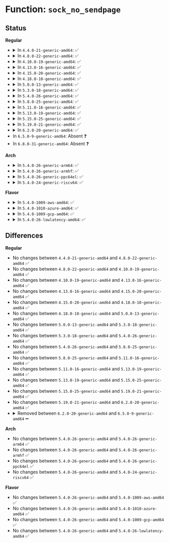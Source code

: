 # Function: <code>sock_no_sendpage</code>

## Status
<b>Regular</b>
<ul>
<li>
<details>
<summary>In <code>4.4.0-21-generic-amd64</code>: ✅</summary>

```c
ssize_t sock_no_sendpage(struct socket * sock, struct page * page, int offset, size_t size, int flags)
```

```json
{
  "name": "sock_no_sendpage",
  "collision_type": "Unique Global",
  "inline_type": "No",
  "funcs": [
    {
      "addr": 18446744071586188288,
      "name": "sock_no_sendpage",
      "external": true,
      "loc": "net/core/sock.c:2260",
      "file": "net/core/sock.c",
      "inline": "seen, unknown",
      "caller_inline": [],
      "caller_func": [
        "net/socket.c:kernel_sendpage",
        "net/ipv4/udp.c:udp_sendpage",
        "net/ipv4/af_inet.c:inet_sendpage"
      ]
    }
  ],
  "symbols": [
    {
      "addr": 18446744071586188288,
      "name": "sock_no_sendpage",
      "section": ".text",
      "bind": "STB_GLOBAL",
      "size": 182
    }
  ]
}
```
</details>
</li>
<li>
<details>
<summary>In <code>4.8.0-22-generic-amd64</code>: ✅</summary>

```c
ssize_t sock_no_sendpage(struct socket * sock, struct page * page, int offset, size_t size, int flags)
```

```json
{
  "name": "sock_no_sendpage",
  "collision_type": "Unique Global",
  "inline_type": "No",
  "funcs": [
    {
      "addr": 18446744071586609024,
      "name": "sock_no_sendpage",
      "external": true,
      "loc": "net/core/sock.c:2333",
      "file": "net/core/sock.c",
      "inline": "seen, unknown",
      "caller_inline": [],
      "caller_func": [
        "net/socket.c:kernel_sendpage",
        "net/ipv4/udp.c:udp_sendpage",
        "net/ipv4/af_inet.c:inet_sendpage"
      ]
    }
  ],
  "symbols": [
    {
      "addr": 18446744071586609024,
      "name": "sock_no_sendpage",
      "section": ".text",
      "bind": "STB_GLOBAL",
      "size": 178
    }
  ]
}
```
</details>
</li>
<li>
<details>
<summary>In <code>4.10.0-19-generic-amd64</code>: ✅</summary>

```c
ssize_t sock_no_sendpage(struct socket * sock, struct page * page, int offset, size_t size, int flags)
```

```json
{
  "name": "sock_no_sendpage",
  "collision_type": "Unique Global",
  "inline_type": "No",
  "funcs": [
    {
      "addr": 18446744071586793360,
      "name": "sock_no_sendpage",
      "external": true,
      "loc": "net/core/sock.c:2357",
      "file": "net/core/sock.c",
      "inline": "seen, unknown",
      "caller_inline": [],
      "caller_func": [
        "net/socket.c:kernel_sendpage",
        "net/ipv4/udp.c:udp_sendpage",
        "net/ipv4/af_inet.c:inet_sendpage"
      ]
    }
  ],
  "symbols": [
    {
      "addr": 18446744071586793360,
      "name": "sock_no_sendpage",
      "section": ".text",
      "bind": "STB_GLOBAL",
      "size": 172
    }
  ]
}
```
</details>
</li>
<li>
<details>
<summary>In <code>4.13.0-16-generic-amd64</code>: ✅</summary>

```c
ssize_t sock_no_sendpage(struct socket * sock, struct page * page, int offset, size_t size, int flags)
```

```json
{
  "name": "sock_no_sendpage",
  "collision_type": "Unique Global",
  "inline_type": "No",
  "funcs": [
    {
      "addr": 18446744071586916784,
      "name": "sock_no_sendpage",
      "external": true,
      "loc": "net/core/sock.c:2517",
      "file": "net/core/sock.c",
      "inline": "seen, unknown",
      "caller_inline": [],
      "caller_func": [
        "net/socket.c:kernel_sendpage",
        "net/ipv4/udp.c:udp_sendpage",
        "net/ipv4/af_inet.c:inet_sendpage"
      ]
    }
  ],
  "symbols": [
    {
      "addr": 18446744071586916784,
      "name": "sock_no_sendpage",
      "section": ".text",
      "bind": "STB_GLOBAL",
      "size": 172
    }
  ]
}
```
</details>
</li>
<li>
<details>
<summary>In <code>4.15.0-20-generic-amd64</code>: ✅</summary>

```c
ssize_t sock_no_sendpage(struct socket * sock, struct page * page, int offset, size_t size, int flags)
```

```json
{
  "name": "sock_no_sendpage",
  "collision_type": "Unique Global",
  "inline_type": "No",
  "funcs": [
    {
      "addr": 18446744071587408848,
      "name": "sock_no_sendpage",
      "external": true,
      "loc": "net/core/sock.c:2560",
      "file": "net/core/sock.c",
      "inline": "seen, unknown",
      "caller_inline": [],
      "caller_func": [
        "net/socket.c:kernel_sendpage",
        "net/ipv4/udp.c:udp_sendpage",
        "net/ipv4/af_inet.c:inet_sendpage"
      ]
    }
  ],
  "symbols": [
    {
      "addr": 18446744071587408848,
      "name": "sock_no_sendpage",
      "section": ".text",
      "bind": "STB_GLOBAL",
      "size": 172
    }
  ]
}
```
</details>
</li>
<li>
<details>
<summary>In <code>4.18.0-10-generic-amd64</code>: ✅</summary>

```c
ssize_t sock_no_sendpage(struct socket * sock, struct page * page, int offset, size_t size, int flags)
```

```json
{
  "name": "sock_no_sendpage",
  "collision_type": "Unique Global",
  "inline_type": "No",
  "funcs": [
    {
      "addr": 18446744071587712192,
      "name": "sock_no_sendpage",
      "external": true,
      "loc": "net/core/sock.c:2635",
      "file": "net/core/sock.c",
      "inline": "seen, unknown",
      "caller_inline": [],
      "caller_func": [
        "net/socket.c:kernel_sendpage",
        "net/ipv4/udp.c:udp_sendpage",
        "net/ipv4/af_inet.c:inet_sendpage"
      ]
    }
  ],
  "symbols": [
    {
      "addr": 18446744071587712192,
      "name": "sock_no_sendpage",
      "section": ".text",
      "bind": "STB_GLOBAL",
      "size": 169
    }
  ]
}
```
</details>
</li>
<li>
<details>
<summary>In <code>5.0.0-13-generic-amd64</code>: ✅</summary>

```c
ssize_t sock_no_sendpage(struct socket * sock, struct page * page, int offset, size_t size, int flags)
```

```json
{
  "name": "sock_no_sendpage",
  "collision_type": "Unique Global",
  "inline_type": "No",
  "funcs": [
    {
      "addr": 18446744071587845504,
      "name": "sock_no_sendpage",
      "external": true,
      "loc": "net/core/sock.c:2579",
      "file": "net/core/sock.c",
      "inline": "seen, unknown",
      "caller_inline": [],
      "caller_func": [
        "net/socket.c:kernel_sendpage",
        "net/ipv4/udp.c:udp_sendpage",
        "net/ipv4/af_inet.c:inet_sendpage"
      ]
    }
  ],
  "symbols": [
    {
      "addr": 18446744071587845504,
      "name": "sock_no_sendpage",
      "section": ".text",
      "bind": "STB_GLOBAL",
      "size": 169
    }
  ]
}
```
</details>
</li>
<li>
<details>
<summary>In <code>5.3.0-18-generic-amd64</code>: ✅</summary>

```c
ssize_t sock_no_sendpage(struct socket * sock, struct page * page, int offset, size_t size, int flags)
```

```json
{
  "name": "sock_no_sendpage",
  "collision_type": "Unique Global",
  "inline_type": "No",
  "funcs": [
    {
      "addr": 18446744071588149920,
      "name": "sock_no_sendpage",
      "external": true,
      "loc": "net/core/sock.c:2722",
      "file": "net/core/sock.c",
      "inline": "seen, unknown",
      "caller_inline": [],
      "caller_func": [
        "net/socket.c:kernel_sendpage",
        "net/ipv4/udp.c:udp_sendpage",
        "net/ipv4/af_inet.c:inet_sendpage"
      ]
    }
  ],
  "symbols": [
    {
      "addr": 18446744071588149920,
      "name": "sock_no_sendpage",
      "section": ".text",
      "bind": "STB_GLOBAL",
      "size": 172
    }
  ]
}
```
</details>
</li>
<li>
<details>
<summary>In <code>5.4.0-26-generic-amd64</code>: ✅</summary>

```c
ssize_t sock_no_sendpage(struct socket * sock, struct page * page, int offset, size_t size, int flags)
```

```json
{
  "name": "sock_no_sendpage",
  "collision_type": "Unique Global",
  "inline_type": "No",
  "funcs": [
    {
      "addr": 18446744071588355152,
      "name": "sock_no_sendpage",
      "external": true,
      "loc": "net/core/sock.c:2737",
      "file": "net/core/sock.c",
      "inline": "seen, unknown",
      "caller_inline": [],
      "caller_func": [
        "net/socket.c:kernel_sendpage",
        "net/ipv4/udp.c:udp_sendpage",
        "net/ipv4/af_inet.c:inet_sendpage"
      ]
    }
  ],
  "symbols": [
    {
      "addr": 18446744071588355152,
      "name": "sock_no_sendpage",
      "section": ".text",
      "bind": "STB_GLOBAL",
      "size": 172
    }
  ]
}
```
</details>
</li>
<li>
<details>
<summary>In <code>5.8.0-25-generic-amd64</code>: ✅</summary>

```c
ssize_t sock_no_sendpage(struct socket * sock, struct page * page, int offset, size_t size, int flags)
```

```json
{
  "name": "sock_no_sendpage",
  "collision_type": "Unique Global",
  "inline_type": "No",
  "funcs": [
    {
      "addr": 18446744071589219808,
      "name": "sock_no_sendpage",
      "external": true,
      "loc": "net/core/sock.c:2866",
      "file": "net/core/sock.c",
      "inline": "seen, unknown",
      "caller_inline": [],
      "caller_func": [
        "net/socket.c:sock_sendpage",
        "net/ipv4/udp.c:udp_sendpage",
        "net/ipv4/af_inet.c:inet_sendpage"
      ]
    }
  ],
  "symbols": [
    {
      "addr": 18446744071589219808,
      "name": "sock_no_sendpage",
      "section": ".text",
      "bind": "STB_GLOBAL",
      "size": 178
    }
  ]
}
```
</details>
</li>
<li>
<details>
<summary>In <code>5.11.0-16-generic-amd64</code>: ✅</summary>

```c
ssize_t sock_no_sendpage(struct socket * sock, struct page * page, int offset, size_t size, int flags)
```

```json
{
  "name": "sock_no_sendpage",
  "collision_type": "Unique Global",
  "inline_type": "No",
  "funcs": [
    {
      "addr": 18446744071589217888,
      "name": "sock_no_sendpage",
      "external": true,
      "loc": "net/core/sock.c:2838",
      "file": "net/core/sock.c",
      "inline": "seen, unknown",
      "caller_inline": [],
      "caller_func": [
        "net/socket.c:sock_sendpage",
        "net/ipv4/udp.c:udp_sendpage",
        "net/ipv4/af_inet.c:inet_sendpage"
      ]
    }
  ],
  "symbols": [
    {
      "addr": 18446744071589217888,
      "name": "sock_no_sendpage",
      "section": ".text",
      "bind": "STB_GLOBAL",
      "size": 178
    }
  ]
}
```
</details>
</li>
<li>
<details>
<summary>In <code>5.13.0-19-generic-amd64</code>: ✅</summary>

```c
ssize_t sock_no_sendpage(struct socket * sock, struct page * page, int offset, size_t size, int flags)
```

```json
{
  "name": "sock_no_sendpage",
  "collision_type": "Unique Global",
  "inline_type": "No",
  "funcs": [
    {
      "addr": 18446744071589111520,
      "name": "sock_no_sendpage",
      "external": true,
      "loc": "net/core/sock.c:2861",
      "file": "net/core/sock.c",
      "inline": "seen, unknown",
      "caller_inline": [],
      "caller_func": [
        "net/ipv4/udp.c:udp_sendpage",
        "net/ipv4/af_inet.c:inet_sendpage"
      ]
    }
  ],
  "symbols": [
    {
      "addr": 18446744071589111520,
      "name": "sock_no_sendpage",
      "section": ".text",
      "bind": "STB_GLOBAL",
      "size": 178
    }
  ]
}
```
</details>
</li>
<li>
<details>
<summary>In <code>5.15.0-25-generic-amd64</code>: ✅</summary>

```c
ssize_t sock_no_sendpage(struct socket * sock, struct page * page, int offset, size_t size, int flags)
```

```json
{
  "name": "sock_no_sendpage",
  "collision_type": "Unique Global",
  "inline_type": "No",
  "funcs": [
    {
      "addr": 18446744071589829808,
      "name": "sock_no_sendpage",
      "external": true,
      "loc": "net/core/sock.c:2992",
      "file": "net/core/sock.c",
      "inline": "seen, unknown",
      "caller_inline": [],
      "caller_func": [
        "net/ipv4/udp.c:udp_sendpage",
        "net/ipv4/af_inet.c:inet_sendpage"
      ]
    }
  ],
  "symbols": [
    {
      "addr": 18446744071589829808,
      "name": "sock_no_sendpage",
      "section": ".text",
      "bind": "STB_GLOBAL",
      "size": 178
    }
  ]
}
```
</details>
</li>
<li>
<details>
<summary>In <code>5.19.0-21-generic-amd64</code>: ✅</summary>

```c
ssize_t sock_no_sendpage(struct socket * sock, struct page * page, int offset, size_t size, int flags)
```

```json
{
  "name": "sock_no_sendpage",
  "collision_type": "Unique Global",
  "inline_type": "No",
  "funcs": [
    {
      "addr": 18446744071591351392,
      "name": "sock_no_sendpage",
      "external": true,
      "loc": "net/core/sock.c:3155",
      "file": "net/core/sock.c",
      "inline": "seen, unknown",
      "caller_inline": [],
      "caller_func": [
        "net/ipv4/udp.c:udp_sendpage",
        "net/ipv4/af_inet.c:inet_sendpage"
      ]
    }
  ],
  "symbols": [
    {
      "addr": 18446744071591351392,
      "name": "sock_no_sendpage",
      "section": ".text",
      "bind": "STB_GLOBAL",
      "size": 209
    }
  ]
}
```
</details>
</li>
<li>
<details>
<summary>In <code>6.2.0-20-generic-amd64</code>: ✅</summary>

```c
ssize_t sock_no_sendpage(struct socket * sock, struct page * page, int offset, size_t size, int flags)
```

```json
{
  "name": "sock_no_sendpage",
  "collision_type": "Unique Global",
  "inline_type": "No",
  "funcs": [
    {
      "addr": 18446744071593107184,
      "name": "sock_no_sendpage",
      "external": true,
      "loc": "net/core/sock.c:3235",
      "file": "net/core/sock.c",
      "inline": "seen, unknown",
      "caller_inline": [],
      "caller_func": [
        "net/ipv4/udp.c:udp_sendpage",
        "net/ipv4/af_inet.c:inet_sendpage"
      ]
    }
  ],
  "symbols": [
    {
      "addr": 18446744071593107184,
      "name": "sock_no_sendpage",
      "section": ".text",
      "bind": "STB_GLOBAL",
      "size": 215
    }
  ]
}
```
</details>
</li>
<li>
In <code>6.5.0-9-generic-amd64</code>: Absent ❓
</li>
<li>
In <code>6.8.0-31-generic-amd64</code>: Absent ❓
</li>
</ul>
<b>Arch</b>
<ul>
<li>
<details>
<summary>In <code>5.4.0-26-generic-arm64</code>: ✅</summary>

```c
ssize_t sock_no_sendpage(struct socket * sock, struct page * page, int offset, size_t size, int flags)
```

```json
{
  "name": "sock_no_sendpage",
  "collision_type": "Unique Global",
  "inline_type": "No",
  "funcs": [
    {
      "addr": 18446603336501860096,
      "name": "sock_no_sendpage",
      "external": true,
      "loc": "net/core/sock.c:2737",
      "file": "net/core/sock.c",
      "inline": "seen, unknown",
      "caller_inline": [],
      "caller_func": [
        "net/socket.c:kernel_sendpage",
        "net/ipv4/udp.c:udp_sendpage",
        "net/ipv4/af_inet.c:inet_sendpage"
      ]
    }
  ],
  "symbols": [
    {
      "addr": 18446603336501860096,
      "name": "sock_no_sendpage",
      "section": ".text",
      "bind": "STB_GLOBAL",
      "size": 196
    }
  ]
}
```
</details>
</li>
<li>
<details>
<summary>In <code>5.4.0-26-generic-armhf</code>: ✅</summary>

```c
ssize_t sock_no_sendpage(struct socket * sock, struct page * page, int offset, size_t size, int flags)
```

```json
{
  "name": "sock_no_sendpage",
  "collision_type": "Unique Global",
  "inline_type": "No",
  "funcs": [
    {
      "addr": 3234626784,
      "name": "sock_no_sendpage",
      "external": true,
      "loc": "net/core/sock.c:2737",
      "file": "net/core/sock.c",
      "inline": "seen, unknown",
      "caller_inline": [],
      "caller_func": [
        "net/socket.c:kernel_sendpage",
        "net/ipv4/udp.c:udp_sendpage",
        "net/ipv4/af_inet.c:inet_sendpage"
      ]
    }
  ],
  "symbols": [
    {
      "addr": 3234626784,
      "name": "sock_no_sendpage",
      "section": ".text",
      "bind": "STB_GLOBAL",
      "size": 188
    }
  ]
}
```
</details>
</li>
<li>
<details>
<summary>In <code>5.4.0-26-generic-ppc64el</code>: ✅</summary>

```c
ssize_t sock_no_sendpage(struct socket * sock, struct page * page, int offset, size_t size, int flags)
```

```json
{
  "name": "sock_no_sendpage",
  "collision_type": "Unique Global",
  "inline_type": "No",
  "funcs": [
    {
      "addr": 13835058055295265776,
      "name": "sock_no_sendpage",
      "external": true,
      "loc": "net/core/sock.c:2737",
      "file": "net/core/sock.c",
      "inline": "seen, unknown",
      "caller_inline": [],
      "caller_func": [
        "net/socket.c:kernel_sendpage",
        "net/ipv4/udp.c:udp_sendpage",
        "net/ipv4/af_inet.c:inet_sendpage"
      ]
    }
  ],
  "symbols": [
    {
      "addr": 13835058055295265776,
      "name": "sock_no_sendpage",
      "section": ".text",
      "bind": "STB_GLOBAL",
      "size": 244
    }
  ]
}
```
</details>
</li>
<li>
<details>
<summary>In <code>5.4.0-24-generic-riscv64</code>: ✅</summary>

```c
ssize_t sock_no_sendpage(struct socket * sock, struct page * page, int offset, size_t size, int flags)
```

```json
{
  "name": "sock_no_sendpage",
  "collision_type": "Unique Global",
  "inline_type": "No",
  "funcs": [
    {
      "addr": 18446743936278187166,
      "name": "sock_no_sendpage",
      "external": true,
      "loc": "net/core/sock.c:2737",
      "file": "net/core/sock.c",
      "inline": "seen, unknown",
      "caller_inline": [],
      "caller_func": [
        "net/socket.c:kernel_sendpage",
        "net/ipv4/udp.c:udp_sendpage",
        "net/ipv4/af_inet.c:inet_sendpage"
      ]
    }
  ],
  "symbols": [
    {
      "addr": 18446743936278187166,
      "name": "sock_no_sendpage",
      "section": ".text",
      "bind": "STB_GLOBAL",
      "size": 166
    }
  ]
}
```
</details>
</li>
</ul>
<b>Flavor</b>
<ul>
<li>
<details>
<summary>In <code>5.4.0-1009-aws-amd64</code>: ✅</summary>

```c
ssize_t sock_no_sendpage(struct socket * sock, struct page * page, int offset, size_t size, int flags)
```

```json
{
  "name": "sock_no_sendpage",
  "collision_type": "Unique Global",
  "inline_type": "No",
  "funcs": [
    {
      "addr": 18446744071587961936,
      "name": "sock_no_sendpage",
      "external": true,
      "loc": "net/core/sock.c:2737",
      "file": "net/core/sock.c",
      "inline": "seen, unknown",
      "caller_inline": [],
      "caller_func": [
        "net/socket.c:kernel_sendpage",
        "net/ipv4/udp.c:udp_sendpage",
        "net/ipv4/af_inet.c:inet_sendpage"
      ]
    }
  ],
  "symbols": [
    {
      "addr": 18446744071587961936,
      "name": "sock_no_sendpage",
      "section": ".text",
      "bind": "STB_GLOBAL",
      "size": 172
    }
  ]
}
```
</details>
</li>
<li>
<details>
<summary>In <code>5.4.0-1010-azure-amd64</code>: ✅</summary>

```c
ssize_t sock_no_sendpage(struct socket * sock, struct page * page, int offset, size_t size, int flags)
```

```json
{
  "name": "sock_no_sendpage",
  "collision_type": "Unique Global",
  "inline_type": "No",
  "funcs": [
    {
      "addr": 18446744071587675040,
      "name": "sock_no_sendpage",
      "external": true,
      "loc": "net/core/sock.c:2737",
      "file": "net/core/sock.c",
      "inline": "seen, unknown",
      "caller_inline": [],
      "caller_func": [
        "net/socket.c:kernel_sendpage",
        "net/ipv4/udp.c:udp_sendpage",
        "net/ipv4/af_inet.c:inet_sendpage"
      ]
    }
  ],
  "symbols": [
    {
      "addr": 18446744071587675040,
      "name": "sock_no_sendpage",
      "section": ".text",
      "bind": "STB_GLOBAL",
      "size": 172
    }
  ]
}
```
</details>
</li>
<li>
<details>
<summary>In <code>5.4.0-1009-gcp-amd64</code>: ✅</summary>

```c
ssize_t sock_no_sendpage(struct socket * sock, struct page * page, int offset, size_t size, int flags)
```

```json
{
  "name": "sock_no_sendpage",
  "collision_type": "Unique Global",
  "inline_type": "No",
  "funcs": [
    {
      "addr": 18446744071588293712,
      "name": "sock_no_sendpage",
      "external": true,
      "loc": "net/core/sock.c:2737",
      "file": "net/core/sock.c",
      "inline": "seen, unknown",
      "caller_inline": [],
      "caller_func": [
        "net/socket.c:kernel_sendpage",
        "net/ipv4/udp.c:udp_sendpage",
        "net/ipv4/af_inet.c:inet_sendpage"
      ]
    }
  ],
  "symbols": [
    {
      "addr": 18446744071588293712,
      "name": "sock_no_sendpage",
      "section": ".text",
      "bind": "STB_GLOBAL",
      "size": 172
    }
  ]
}
```
</details>
</li>
<li>
<details>
<summary>In <code>5.4.0-26-lowlatency-amd64</code>: ✅</summary>

```c
ssize_t sock_no_sendpage(struct socket * sock, struct page * page, int offset, size_t size, int flags)
```

```json
{
  "name": "sock_no_sendpage",
  "collision_type": "Unique Global",
  "inline_type": "No",
  "funcs": [
    {
      "addr": 18446744071588428800,
      "name": "sock_no_sendpage",
      "external": true,
      "loc": "net/core/sock.c:2737",
      "file": "net/core/sock.c",
      "inline": "seen, unknown",
      "caller_inline": [],
      "caller_func": [
        "net/socket.c:kernel_sendpage",
        "net/ipv4/udp.c:udp_sendpage",
        "net/ipv4/af_inet.c:inet_sendpage"
      ]
    }
  ],
  "symbols": [
    {
      "addr": 18446744071588428800,
      "name": "sock_no_sendpage",
      "section": ".text",
      "bind": "STB_GLOBAL",
      "size": 134
    }
  ]
}
```
</details>
</li>
</ul>

## Differences
<b>Regular</b>
<ul>
<li>
No changes between <code>4.4.0-21-generic-amd64</code> and <code>4.8.0-22-generic-amd64</code> ✅
</li>
<li>
No changes between <code>4.8.0-22-generic-amd64</code> and <code>4.10.0-19-generic-amd64</code> ✅
</li>
<li>
No changes between <code>4.10.0-19-generic-amd64</code> and <code>4.13.0-16-generic-amd64</code> ✅
</li>
<li>
No changes between <code>4.13.0-16-generic-amd64</code> and <code>4.15.0-20-generic-amd64</code> ✅
</li>
<li>
No changes between <code>4.15.0-20-generic-amd64</code> and <code>4.18.0-10-generic-amd64</code> ✅
</li>
<li>
No changes between <code>4.18.0-10-generic-amd64</code> and <code>5.0.0-13-generic-amd64</code> ✅
</li>
<li>
No changes between <code>5.0.0-13-generic-amd64</code> and <code>5.3.0-18-generic-amd64</code> ✅
</li>
<li>
No changes between <code>5.3.0-18-generic-amd64</code> and <code>5.4.0-26-generic-amd64</code> ✅
</li>
<li>
No changes between <code>5.4.0-26-generic-amd64</code> and <code>5.8.0-25-generic-amd64</code> ✅
</li>
<li>
No changes between <code>5.8.0-25-generic-amd64</code> and <code>5.11.0-16-generic-amd64</code> ✅
</li>
<li>
No changes between <code>5.11.0-16-generic-amd64</code> and <code>5.13.0-19-generic-amd64</code> ✅
</li>
<li>
No changes between <code>5.13.0-19-generic-amd64</code> and <code>5.15.0-25-generic-amd64</code> ✅
</li>
<li>
No changes between <code>5.15.0-25-generic-amd64</code> and <code>5.19.0-21-generic-amd64</code> ✅
</li>
<li>
No changes between <code>5.19.0-21-generic-amd64</code> and <code>6.2.0-20-generic-amd64</code> ✅
</li>
<li>
<details>
<summary>Removed between <code>6.2.0-20-generic-amd64</code> and <code>6.5.0-9-generic-amd64</code> ➖</summary>

```c
ssize_t sock_no_sendpage(struct socket * sock, struct page * page, int offset, size_t size, int flags)
```
</details>
</li>
</ul>
<b>Arch</b>
<ul>
<li>
No changes between <code>5.4.0-26-generic-amd64</code> and <code>5.4.0-26-generic-arm64</code> ✅
</li>
<li>
No changes between <code>5.4.0-26-generic-amd64</code> and <code>5.4.0-26-generic-armhf</code> ✅
</li>
<li>
No changes between <code>5.4.0-26-generic-amd64</code> and <code>5.4.0-26-generic-ppc64el</code> ✅
</li>
<li>
No changes between <code>5.4.0-26-generic-amd64</code> and <code>5.4.0-24-generic-riscv64</code> ✅
</li>
</ul>
<b>Flavor</b>
<ul>
<li>
No changes between <code>5.4.0-26-generic-amd64</code> and <code>5.4.0-1009-aws-amd64</code> ✅
</li>
<li>
No changes between <code>5.4.0-26-generic-amd64</code> and <code>5.4.0-1010-azure-amd64</code> ✅
</li>
<li>
No changes between <code>5.4.0-26-generic-amd64</code> and <code>5.4.0-1009-gcp-amd64</code> ✅
</li>
<li>
No changes between <code>5.4.0-26-generic-amd64</code> and <code>5.4.0-26-lowlatency-amd64</code> ✅
</li>
</ul>
